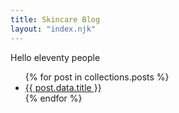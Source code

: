 ```yaml
---
title: Skincare Blog
layout: "index.njk"
---
```


Hello eleventy people

<ul>
{% for post in collections.posts %}
<li>
    <a href="{{ post.url }}">
    {{ post.data.title }}
    </a>
</li>
{% endfor %}
</ul>